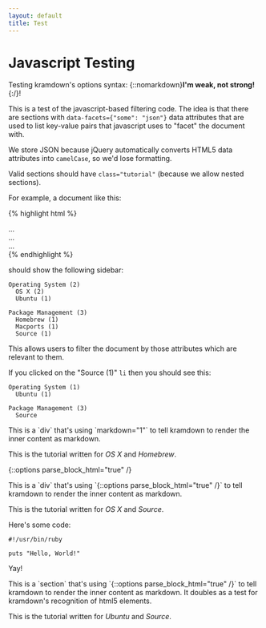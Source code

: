 ```yaml
---
layout: default
title: Test
---
```


Javascript Testing
==================

Testing kramdown's options syntax: {::nomarkdown}**I'm weak, not strong!**{:/}!

This is a test of the javascript-based filtering code.
The idea is that there are sections with `data-facets={"some": "json"}` data attributes that are used to list key-value pairs that javascript uses to "facet" the document with.

We store JSON because jQuery automatically converts HTML5 data attributes into `camelCase`, so we'd lose formatting.

Valid sections should have `class="tutorial"` (because we allow nested sections).

For example, a document like this:

{% highlight html %}
<section class="tutorial" data-facets='{"Operating System": "OS X", "Package Management": "Homebrew"}'>
  ...
</section>

<section class="tutorial" data-facets='{"Operating System": "OS X", "Package Management": "Macports"}'>
  ...
</section>

<section class="tutorial" data-facets='{"Operating System": "Ubuntu", "Package Management": "Source"}'>
  ...
</section>
{% endhighlight %}

should show the following sidebar:

    Operating System (2)
      OS X (2)
      Ubuntu (1)

    Package Management (3)
      Homebrew (1)
      Macports (1)
      Source (1)

This allows users to filter the document by those attributes which are relevant to them.

If you clicked on the "Source (1)" `li` then you should see this:

    Operating System (1)
      Ubuntu (1)

    Package Management (3)
      Source

<div markdown="1" class="tutorial" data-facets='{"Operating System": "OS X", "Package Management": "Homebrew"}'>
This is a `div` that's using `markdown="1"` to tell kramdown to render the inner content as markdown.

This is the tutorial written for _OS X_ and _Homebrew_.
</div>

{::options parse_block_html="true" /}

<div class="tutorial" data-facets='{"Operating System": "OS X", "Package Management": "Macports"}'>
This is a `div` that's using `{::options parse_block_html="true" /}` to tell kramdown to render the inner content as markdown.

This is the tutorial written for _OS X_ and _Source_.

Here's some code:

    #!/usr/bin/ruby
    
    puts "Hello, World!"

Yay!
</div>

<section class="tutorial" data-facets='{"Operating System": "Ubuntu", "Package Management": "Source"}'>
This is a `section` that's using `{::options parse_block_html="true" /}` to tell kramdown to render the inner content as markdown.  It doubles as a test for kramdown's recognition of html5 elements.

This is the tutorial written for _Ubuntu_ and _Source_.
</section>
